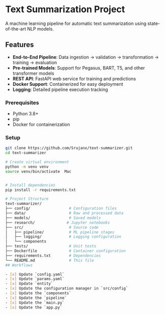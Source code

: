 
#  Text Summarization Project

A machine learning pipeline for automatic text summarization using state-of-the-art NLP models.

##  Features

- **End-to-End Pipeline**: Data ingestion → validation → transformation → training → evaluation
- **Pre-trained Models**: Support for Pegasus, BART, T5, and other transformer models
- **REST API**: FastAPI web service for training and predictions
- **Docker Support**: Containerized for easy deployment
- **Logging**: Detailed pipeline execution tracking

### Prerequisites
- Python 3.8+
- pip
-  Docker for containerization

### Setup
```bash
git clone https://github.com/Srujanx/text-summarizer.git
cd text-summarizer

# Create virtual environment 
python -m venv venv
source venv/bin/activate  Mac


# Install dependencies
pip install -r requirements.txt

# Project Structure
text-summarizer/
├── config/                 # Configuration files
├── data/                   # Raw and processed data
├── models/                 # Saved models
├── research/              # Jupyter notebooks
├── src/                    # Source code
│   ├── pipeline/           # ML pipeline stages
│   ├── logging/            # Logging configuration
│   └── components                 
├── tests/                  # Unit tests
├── Dockerfile              # Container configuration
├── requirements.txt        # Dependencies
└── README.md               # This file
## Workflows

- [x] Update `config.yaml`
- [x] Update `params.yaml`
- [x] Update `entity`
- [x] Update the configuration manager in `src/config`
- [x] Update the `components`
- [x] Update the `pipeline`
- [x] Update the `main.py`
- [x] Update the `app.py`
